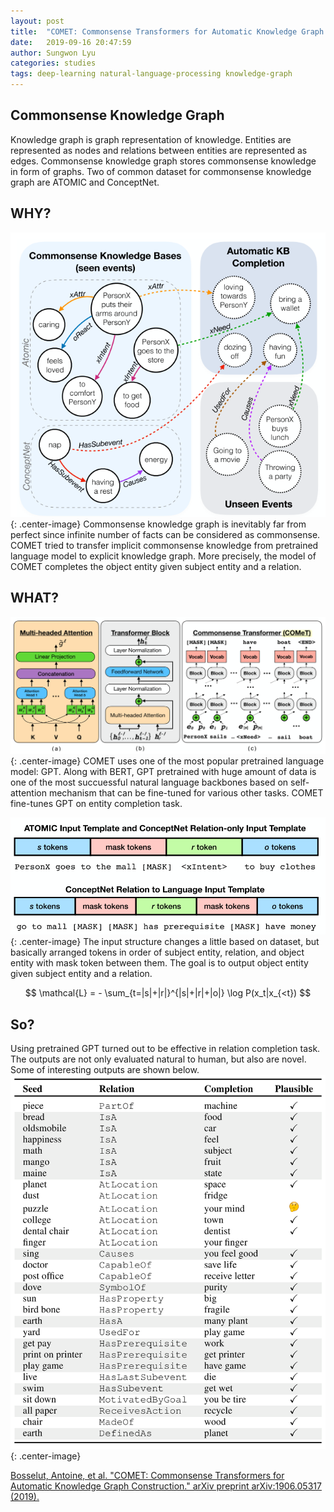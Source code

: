 ```yaml
---
layout: post
title:  "COMET: Commonsense Transformers for Automatic Knowledge Graph Construction"
date:   2019-09-16 20:47:59
author: Sungwon Lyu
categories: studies
tags: deep-learning natural-language-processing knowledge-graph
---
```

## Commonsense Knowledge Graph
Knowledge graph is graph representation of knowledge. Entities are represented as nodes and relations between entities are represented as edges. Commonsense knowledge graph stores commonsense knowledge in form of graphs. Two of common dataset for commonsense knowledge graph are ATOMIC and ConceptNet.

## WHY? 
![image](/assets/images/comet1.png){: .center-image}
Commonsense knowledge graph is inevitably far from perfect since infinite number of facts can be considered as commonsense. COMET tried to transfer implicit commonsense knowledge from pretrained language model to explicit knowledge graph. More precisely, the model of COMET completes the object entity given subject entity and a relation. 

## WHAT?
![image](/assets/images/comet2.png){: .center-image}
COMET uses one of the most popular pretrained language model: GPT. Along with BERT, GPT pretrained with huge amount of data is one of the most succuessful natural language backbones based on self-attention mechanism that can be fine-tuned for various other tasks. COMET fine-tunes GPT on entity completion task.

![image](/assets/images/comet3.png){: .center-image}
The input structure changes a little based on dataset, but basically arranged tokens in order of subject entity, relation, and object entity with mask token between them. The goal is to output object entity given subject entity and a relation. 

$$
\mathcal{L} = - \sum_{t=|s|+|r|}^{|s|+|r|+|o|} \log P(x_t|x_{<t})
$$

## So?
Using pretrained GPT turned out to be effective in relation completion task. The outputs are not only evaluated natural to human, but also are novel. Some of interesting outputs are shown below.
![image](/assets/images/comet4.png){: .center-image}

[Bosselut, Antoine, et al. "COMET: Commonsense Transformers for Automatic Knowledge Graph Construction." arXiv preprint arXiv:1906.05317 (2019).](https://arxiv.org/abs/1906.05317)

